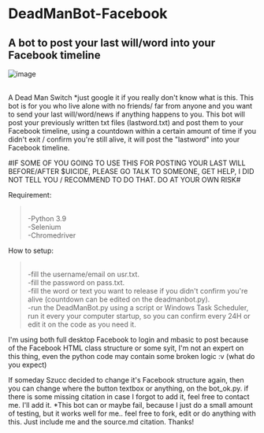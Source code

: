 
# DeadManBot-Facebook
## A bot to post your last will/word into your Facebook timeline <br />
![image](https://user-images.githubusercontent.com/72824435/170285177-ebffed42-12a5-419d-b3ee-c6a09b21d966.png)

<br />A Dead Man Switch *just google it if you really don't know what is this.
This bot is for you who live alone with no friends/ far from anyone and you want to send your last will/word/news if anything happens to you.
This bot will post your previously written txt files (lastword.txt) and post them to your Facebook timeline, using a countdown within a certain amount of time if you didn't exit / confirm you're still alive, it will post the "lastword" into your Facebook timeline.

#IF SOME OF YOU GOING TO USE THIS FOR POSTING YOUR LAST WILL BEFORE/AFTER $UICIDE, PLEASE GO TALK TO SOMEONE, GET HELP, I DID NOT TELL YOU / RECOMMEND TO DO THAT. DO AT YOUR OWN RISK#

Requirement:
><br />-Python 3.9
<br />-Selenium
<br />-Chromedriver<br />

How to setup:<br />

><br />-fill the username/email on usr.txt.
<br />-fill the password on pass.txt.
<br />-fill the word or text you want to release if you didn't confirm you're alive (countdown can be edited on the deadmanbot.py).
<br />-run the DeadManBot.py using a script or Windows Task Scheduler, run it every your computer startup, so you can confirm every 24H or edit it on the code as you need it.<br />

I'm using both full desktop Facebook to login and mbasic to post because of the Facebook HTML class structure or some syit, 
I'm not an expert on this thing, even the python code may contain some broken logic :v (what do you expect)

If someday Szucc decided to change it's Facebook structure again, then you can change where the button textbox or anything, on the bot_ok.py.
if there is some missing citation in case I forgot to add it, feel free to contact me. I'll add it.
*This bot can or maybe fail, because I just do a small amount of testing, but it works well for me.. 
feel free to fork, edit or do anything with this. Just include me and the source.md citation. Thanks!

